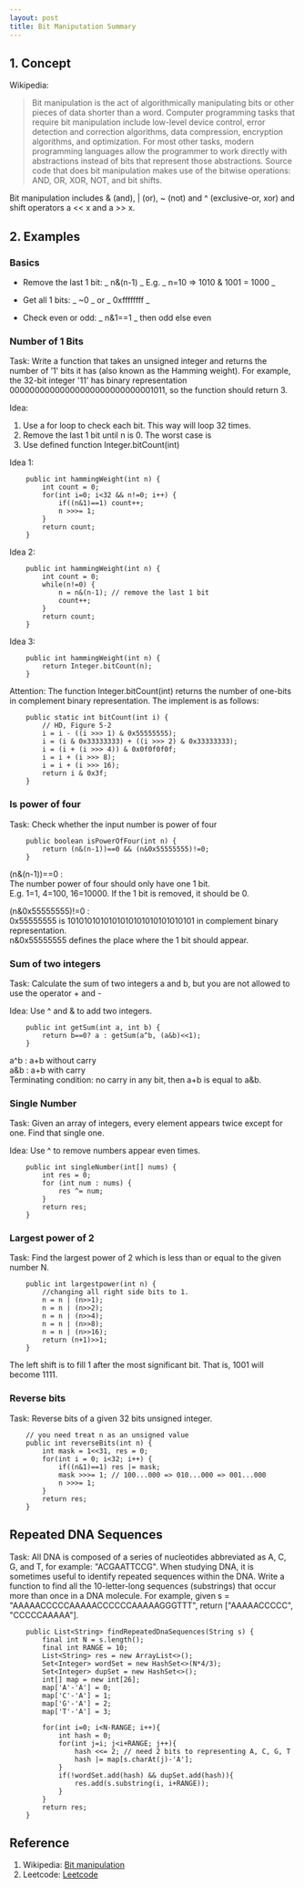 ```yaml
---
layout: post
title: Bit Maniputation Summary
---
```


## 1. Concept
Wikipedia:
> Bit manipulation is the act of algorithmically manipulating bits or other pieces of data shorter than a word. Computer programming tasks that require bit manipulation include low-level device control, error detection and correction algorithms, data compression, encryption algorithms, and optimization. For most other tasks, modern programming languages allow the programmer to work directly with abstractions instead of bits that represent those abstractions. Source code that does bit manipulation makes use of the bitwise operations: AND, OR, XOR, NOT, and bit shifts.

Bit manipulation includes & (and), | (or), ~ (not) and ^ (exclusive-or, xor) and shift operators a << x and a >> x.

## 2. Examples

### Basics

* Remove the last 1 bit: _ n&(n-1) _
E.g. _ n=10 => 1010 & 1001 = 1000 _

* Get all 1 bits: _ ~0 _ or _ 0xffffffff _

* Check even or odd: _ n&1==1 _ then odd else even 

### Number of 1 Bits

Task: Write a function that takes an unsigned integer and returns the number of ’1' bits it has (also known as the Hamming weight). For example, the 32-bit integer '11' has binary representation 00000000000000000000000000001011, so the function should return 3.<br>

Idea: <br>
1. Use a for loop to check each bit. This way will loop 32 times.
2. Remove the last 1 bit until n is 0. The worst case is 
3. Use defined function Integer.bitCount(int)

Idea 1:
```
    public int hammingWeight(int n) {
        int count = 0;
        for(int i=0; i<32 && n!=0; i++) {
            if((n&1)==1) count++;
            n >>>= 1;
        }
        return count;
    }
```
Idea 2:
```
    public int hammingWeight(int n) {
        int count = 0;
        while(n!=0) {
            n = n&(n-1); // remove the last 1 bit
            count++;
        }
        return count;
    }
```
Idea 3:
```
    public int hammingWeight(int n) {
        return Integer.bitCount(n);
    }
```
Attention: The function Integer.bitCount(int) returns the number of one-bits in complement binary representation. The implement is as follows:
```
    public static int bitCount(int i) {
        // HD, Figure 5-2
        i = i - ((i >>> 1) & 0x55555555);
        i = (i & 0x33333333) + ((i >>> 2) & 0x33333333);
        i = (i + (i >>> 4)) & 0x0f0f0f0f;
        i = i + (i >>> 8);
        i = i + (i >>> 16);
        return i & 0x3f;
    }
```

### Is power of four

Task: Check whether the input number is power of four
```
    public boolean isPowerOfFour(int n) {
        return (n&(n-1))==0 && (n&0x55555555)!=0;
    }
```
(n&(n-1))==0 : <br>
The number power of four should only have one 1 bit. <br>
E.g. 1=1, 4=100, 16=10000. If the 1 bit is removed, it should be 0. <br>

(n&0x55555555)!=0 : <br>
0x55555555 is 1010101010101010101010101010101 in complement binary representation. <br>
n&0x55555555 defines the place where the 1 bit should appear. <br>


### Sum of two integers
    
Task: Calculate the sum of two integers a and b, but you are not allowed to use the operator + and - <br>

Idea: Use ^ and & to add two integers.
```
    public int getSum(int a, int b) {
        return b==0? a : getSum(a^b, (a&b)<<1);
    }
```
a^b : a+b without carry <br>
a&b : a+b with carry <br>
Terminating condition: no carry in any bit, then a+b is equal to a&b.  <br>

### Single Number

Task: Given an array of integers, every element appears twice except for one. Find that single one. <br>

Idea: Use ^ to remove numbers appear even times.
```
    public int singleNumber(int[] nums) {
        int res = 0;
        for (int num : nums) {
            res ^= num;
        }
        return res;
    }
```
### Largest power of 2

Task: Find the largest power of 2 which is less than or equal to the given number N.
```
    public int largestpower(int n) {
        //changing all right side bits to 1.
        n = n | (n>>1);
        n = n | (n>>2);
        n = n | (n>>4);
        n = n | (n>>8);
        n = n | (n>>16); 
        return (n+1)>>1;
    }
```
The left shift is to fill 1 after the most significant bit. That is, 1001 will become 1111.

### Reverse bits

Task: Reverse bits of a given 32 bits unsigned integer.
```
    // you need treat n as an unsigned value
    public int reverseBits(int n) {
        int mask = 1<<31, res = 0;
        for(int i = 0; i<32; i++) {
            if((n&1)==1) res |= mask;
            mask >>>= 1; // 100...000 => 010...000 => 001...000
            n >>>= 1;
        }
        return res;
    }
```
## Repeated DNA Sequences

Task: All DNA is composed of a series of nucleotides abbreviated as A, C, G, and T, for example: "ACGAATTCCG". When studying DNA, it is sometimes useful to identify repeated sequences within the DNA.
Write a function to find all the 10-letter-long sequences (substrings) that occur more than once in a DNA molecule.
For example, given s = "AAAAACCCCCAAAAACCCCCCAAAAAGGGTTT", return ["AAAAACCCCC", "CCCCCAAAAA"].

```
    public List<String> findRepeatedDnaSequences(String s) {
        final int N = s.length();
        final int RANGE = 10;
        List<String> res = new ArrayList<>();
        Set<Integer> wordSet = new HashSet<>(N*4/3);
        Set<Integer> dupSet = new HashSet<>();
        int[] map = new int[26];
        map['A'-'A'] = 0;
        map['C'-'A'] = 1;
        map['G'-'A'] = 2;
        map['T'-'A'] = 3;
        
        for(int i=0; i<N-RANGE; i++){
            int hash = 0;
            for(int j=i; j<i+RANGE; j++){
                hash <<= 2; // need 2 bits to representing A, C, G, T 
                hash |= map[s.charAt(j)-'A'];
            }
            if(!wordSet.add(hash) && dupSet.add(hash)){
                res.add(s.substring(i, i+RANGE));
            }
        }
        return res;
    }
```

## Reference
1. Wikipedia: [Bit manipulation](https://en.wikipedia.org/wiki/Bit_manipulation)
2. Leetcode: [Leetcode](https://leetcode.com/)

